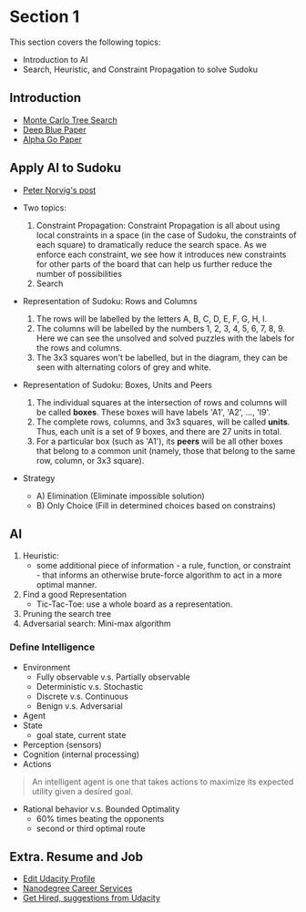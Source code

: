 # Section 1

This section covers the following topics:

- Introduction to AI
- Search, Heuristic, and Constraint Propagation to solve Sudoku

## Introduction

- [Monte Carlo Tree Search](https://www.wikiwand.com/en/Monte_Carlo_tree_search)
- [Deep Blue Paper](https://pdfs.semanticscholar.org/ad2c/1efffcd7c3b7106e507396bdaa5fe00fa597.pdf)
- [Alpha Go Paper](https://storage.googleapis.com/deepmind-media/alphago/AlphaGoNaturePaper.pdf)

## Apply AI to Sudoku

- [Peter Norvig's post](http://norvig.com/sudoku.html)
- Two topics:
	1. Constraint Propagation: Constraint Propagation is all about using local constraints in a space (in the case of Sudoku, the constraints of each square) to dramatically reduce the search space. As we enforce each constraint, we see how it introduces new constraints for other parts of the board that can help us further reduce the number of possibilities
	2. Search
- Representation of Sudoku: Rows and Columns
	1. The rows will be labelled by the letters A, B, C, D, E, F, G, H, I.
	2. The columns will be labelled by the numbers 1, 2, 3, 4, 5, 6, 7, 8, 9. Here we can see the unsolved and solved puzzles with the labels for the rows and columns.
	3. The 3x3 squares won't be labelled, but in the diagram, they can be seen with alternating colors of grey and white.
- Representation of Sudoku: Boxes, Units and Peers
	1. The individual squares at the intersection of rows and columns will be called **boxes**. These boxes will have labels 'A1', 'A2', ..., 'I9'.
	2. The complete rows, columns, and 3x3 squares, will be called **units**. Thus, each unit is a set of 9 boxes, and there are 27 units in total.
	3. For a particular box (such as 'A1'), its **peers** will be all other boxes that belong to a common unit (namely, those that belong to the same row, column, or 3x3 square).

- Strategy
	- A) Elimination (Eliminate impossible solution)
	- B) Only Choice (Fill in determined choices based on constrains)

## AI

1. Heuristic:
	- some additional piece of information - a rule, function, or constraint - that informs an otherwise brute-force algorithm to act in a more optimal manner.
2. Find a good Representation
	- Tic-Tac-Toe: use a whole board as a representation.
3. Pruning the search tree
4. Adversarial search: Mini-max algorithm

### Define Intelligence

- Environment
	- Fully observable v.s. Partially observable
	- Deterministic v.s. Stochastic
	- Discrete v.s. Continuous
	- Benign v.s. Adversarial
- Agent
- State
	- goal state, current state
- Perception (sensors)
- Cognition (internal processing)
- Actions

> An intelligent agent is one that takes actions to maximize its expected utility given a desired goal.

- Rational behavior v.s. Bounded Optimality
	- 60% times beating the opponents
	- second or third optimal route


## Extra. Resume and Job

- [Edit Udacity Profile](https://classroom.udacity.com/profiles/u/edit)
- [Nanodegree Career Services](https://career-resource-center.udacity.com/start-your-job-search/nanodegree-career-services)
- [Get Hired, suggestions from Udacity](https://www.udacity.com/get-hired)
